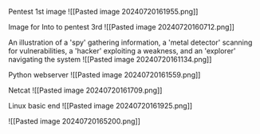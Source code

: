 Pentest 1st image
![[Pasted image 20240720161955.png]]

Image for Into to pentest 3rd 
![[Pasted image 20240720160712.png]]

An illustration of a 'spy' gathering information, a 'metal detector' scanning for vulnerabilities, a 'hacker' exploiting a weakness, and an 'explorer' navigating the system
![[Pasted image 20240720161134.png]]

Python webserver
![[Pasted image 20240720161559.png]]

Netcat 
![[Pasted image 20240720161709.png]]

Linux basic end
![[Pasted image 20240720161925.png]]

![[Pasted image 20240720165200.png]]